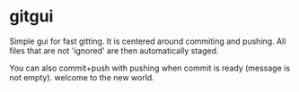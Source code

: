 # gitgui
Simple gui for fast gitting. It is centered around commiting and pushing. All files that are not 'ignored' are then automatically staged.

You can also commit+push with pushing when commit is ready (message is not empty).
welcome to the new world.
